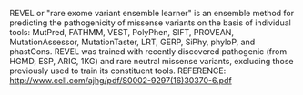 REVEL or "rare exome variant ensemble learner" is an ensemble method for predicting the pathogenicity of missense variants on the basis of individual tools: MutPred, FATHMM, VEST, PolyPhen, SIFT, PROVEAN, MutationAssessor, MutationTaster, LRT, GERP, SiPhy, phyloP, and phastCons.  REVEL was trained with recently discovered pathogenic (from HGMD, ESP, ARIC, 1KG) and rare neutral missense variants, excluding those previously used to train its constituent tools.
REFERENCE: http://www.cell.com/ajhg/pdf/S0002-9297(16)30370-6.pdf

